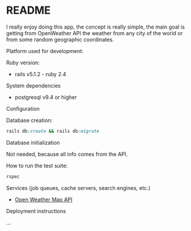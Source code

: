 # README

I really enjoy doing this app, the concept is really simple, the main goal is getting from OpenWeather API the weather from any city of the world or from some random geographic coordinates.

Platform used for development:

Ruby version: 

* rails v5.1.2 - ruby 2.4 
  
System dependencies

* postgresql v9.4 or higher 

Configuration

Database creation: 

```ruby
rails db:create && rails db:migrate
```

Database initialization

Not needed, because all info comes from the API.

How to run the test suite: 

```ruby
rspec
```

Services (job queues, cache servers, search engines, etc.)

* [Open Weather Map API](http://openweathermap.org/API#weather)

Deployment instructions

...
